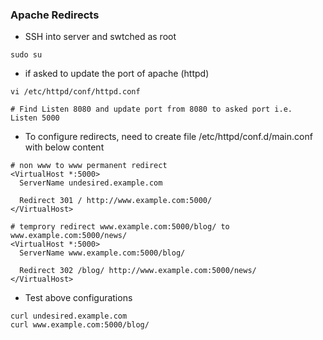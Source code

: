 ### Apache Redirects

* SSH into server and swtched as root
```
sudo su
```
* if asked to update the port of apache (httpd)
```
vi /etc/httpd/conf/httpd.conf

# Find Listen 8080 and update port from 8080 to asked port i.e.
Listen 5000
```

* To configure redirects, need to create file /etc/httpd/conf.d/main.conf with below content
```
# non www to www permanent redirect
<VirtualHost *:5000>
  ServerName undesired.example.com

  Redirect 301 / http://www.example.com:5000/
</VirtualHost>

# temprory redirect www.example.com:5000/blog/ to www.example.com:5000/news/
<VirtualHost *:5000>
  ServerName www.example.com:5000/blog/

  Redirect 302 /blog/ http://www.example.com:5000/news/
</VirtualHost>
```

* Test above configurations
```
curl undesired.example.com
curl www.example.com:5000/blog/
```



